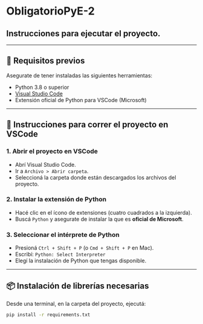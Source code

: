 # ObligatorioPyE-2
## Instrucciones para ejecutar el proyecto.
---

## 🧰 Requisitos previos

Asegurate de tener instaladas las siguientes herramientas:

- Python 3.8 o superior
- [Visual Studio Code](https://code.visualstudio.com/)
- Extensión oficial de Python para VSCode (Microsoft)

---

## 🚀 Instrucciones para correr el proyecto en VSCode

### 1. Abrir el proyecto en VSCode
- Abrí Visual Studio Code.
- Ir a `Archivo > Abrir carpeta`.
- Seleccioná la carpeta donde están descargados los archivos del proyecto.

### 2. Instalar la extensión de Python
- Hacé clic en el ícono de extensiones (cuatro cuadrados a la izquierda).
- Buscá `Python` y asegurate de instalar la que es **oficial de Microsoft**.

### 3. Seleccionar el intérprete de Python
- Presioná `Ctrl + Shift + P` (o `Cmd + Shift + P` en Mac).
- Escribí: `Python: Select Interpreter`
- Elegí la instalación de Python que tengas disponible.

---

## 📦 Instalación de librerías necesarias

Desde una terminal, en la carpeta del proyecto, ejecutá:

```bash
pip install -r requirements.txt
